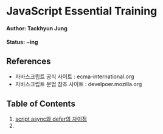 # JavaScript Essential Training

#### Author: Tackhyun Jung

#### Status: ~ing

## References

* 자바스크립트 공식 사이트 : ecma-international.org
* 자바스크립트 문법 참조 사이트 : develpoer.mozilla.org

## Table of Contents

1. [script async와 defer의 차이점](https://github.com/takhyun12/JavaScript-Essential-Training/blob/main/Script%20async%20and%20defer.md)
2. 
